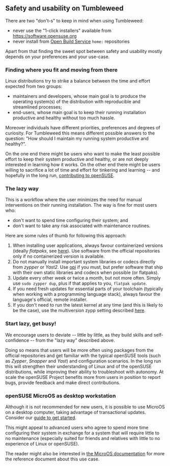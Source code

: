 ## Safety and usability on Tumbleweed

There are two "don't-s" to keep in mind when using Tumbleweed:

- never use the "1-click installers" available from https://software.opensuse.org
- never install from [Open Build Service](https://build.opensuse.org/) `home:` repositories

Apart from that finding the sweet spot between safety and usability mostly depends on your preferences and your use-case.

### Finding where you fit and moving from there 

Linux distributions try to strike a balance between the time and effort expected from two groups: 

- maintainers and developers, whose main goal is to produce the operating system(s) of the distribution with reproducible and streamlined processes;
- end-users, whose main goal is to keep their running installation productive and healthy without too much hassle.

 Moreover individuals have different priorities, preferences and degrees of curiosity. For Tumbleweed this means different possible answers to the question: "How should I maintain my running system productive and healthy?".

On the one end there might be users who want to make the least possible effort to keep their system productive and healthy, or are not deeply interested in learning how it works. On the other end there might be users willing to sacrifice a lot of time and effort for tinkering and learning -- and hopefully in the long run, [contributing to openSUSE](https://en.opensuse.org/Portal:How_to_participate).

### The lazy way

This is a workflow where the user minimizes the need for manual interventions on their running installation. The way is fine for most users who:

- don't want to spend time configuring their system; and 
- don't want to take any risk associated with maintenance routines.

Here are some rules of thumb for following this approach:

1. When installing user applications, always favour containerized versions (ideally _flatpaks_, see [here](/alternative_procurement#flatpaks)). Use software from the official repositories only if no containerized version is available.
2. Do not manually install important system libraries or codecs directly from _zypper_ or _Yast2_. Use [opi](/best-of-post#codecs) if you must, but prefer software that ship with their own static libraries and codecs when possible (or flatpaks).
3. Update every other week or twice a month, but not more often. Simply use `sudo zypper dup`, plus if that applies to you, `flatpak update`.
4. If you need fresh updates for essential parts of your toolchain (typically when working with a programming language stack), always favour the language's official, remote installer.
5. If you don't need to run the latest kernel at any time (and this is likely to be the case), use the multiversion zypp setting described [here](/updating_upgrading_reverting#reverting-to-a-previous-kernel-image).

### Start lazy, get busy!

We encourage users to deviate -- little by little, as they build skills and self-confidence -- from the "lazy way" described above.

Doing so means that users will be more often using packages from the official repositories and get familiar with the typical openSUSE tools (such as _Zypper_, _Snapper_ and _Yast_) and configuration scenarios. In the long run this will strengthen their understanding of Linux and of the openSUSE distributions, while improving their ability to troubleshoot with autonomy. At scale the openSUSE Project benefits more from users in position to report bugs, provide feedback and make direct contributions.

### openSUSE MicroOS as desktop workstation

Although it is not recommended for new users, it is possible to use MicroOS on a desktop computer, taking advantage of transactional updates. Consider our [guide to get started](/microos_getting_started).

This might appeal to advanced users who agree to spend more time configuring their system in exchange for a system that will require little to no maintenance (especially suited for friends and relatives with little to no experience of Linux or openSUSE). 

The reader might also be interested in [the MicroOS documentation](https://microos.opensuse.org/) for more the reference document about this use case.
